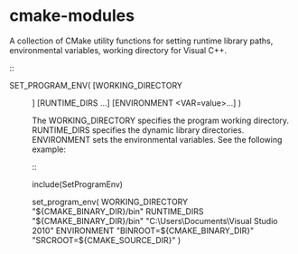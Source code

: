 # cmake-modules
A collection of CMake utility functions for setting runtime library paths, environmental variables, working directory for Visual C++.

::

   SET_PROGRAM_ENV(<name>
	[WORKING_DIRECTORY <dir>]
	[RUNTIME_DIRS <dirs>...]
	[ENVIRONMENT <VAR=value>...]
	)


The WORKING_DIRECTORY specifies the program working directory. RUNTIME_DIRS specifies the dynamic library directories. ENVIRONMENT sets the environmental variables. See the following example:

::

include(SetProgramEnv)

set_program_env(
	WORKING_DIRECTORY
	"${CMAKE_BINARY_DIR}/bin"
	RUNTIME_DIRS
	"${CMAKE_BINARY_DIR}/bin"
	"C:\\Users\\Documents\\Visual Studio 2010"
	ENVIRONMENT
	"BINROOT=${CMAKE_BINARY_DIR}"
	"SRCROOT=${CMAKE_SOURCE_DIR}"
	)

